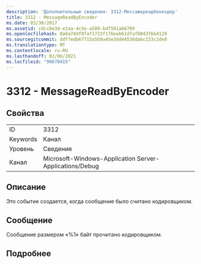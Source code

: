 ```yaml
---
description: 'Дополнительные сведения: 3312-Мессажереадбенкодер'
title: 3312 - MessageReadByEncoder
ms.date: 03/30/2017
ms.assetid: cdcc8e3d-e2aa-4c5e-a580-bdf581a66709
ms.openlocfilehash: 0a6a7ddf0faf1723f176eeb61dfaf8043fbb4129
ms.sourcegitcommit: ddf7edb67715a5b9a45e3dd44536dabc153c1de0
ms.translationtype: MT
ms.contentlocale: ru-RU
ms.lasthandoff: 02/06/2021
ms.locfileid: "99670415"
---
```

# <a name="3312---messagereadbyencoder"></a>3312 - MessageReadByEncoder

## <a name="properties"></a>Свойства  
  
|||  
|-|-|  
|ID|3312|  
|Keywords|Канал|  
|Уровень|Сведения|  
|Канал|Microsoft-Windows-Application Server-Applications/Debug|  
  
## <a name="description"></a>Описание  

 Это событие создается, когда сообщение было считано кодировщиком.  
  
## <a name="message"></a>Сообщение  

 Сообщение размером «%1» байт прочитано кодировщиком.  
  
## <a name="details"></a>Подробнее
